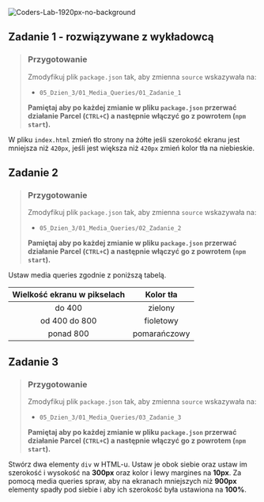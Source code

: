 ![Coders-Lab-1920px-no-background](https://user-images.githubusercontent.com/30623667/104709394-2cabee80-571f-11eb-9518-ea6a794e558e.png)


## Zadanie 1 - rozwiązywane z wykładowcą

> ### Przygotowanie
> Zmodyfikuj plik `package.json` tak, aby zmienna `source` wskazywała na:
> -  `05_Dzien_3/01_Media_Queries/01_Zadanie_1`
>
> **Pamiętaj aby po każdej zmianie w pliku `package.json` przerwać działanie Parcel (`CTRL+C`) a następnie włączyć go z powrotem (`npm start`).**

W pliku `index.html` zmień tło strony na żółte jeśli szerokość ekranu jest mniejsza niż `420px`, jeśli jest większa niż `420px` zmień kolor tła na niebieskie.



## Zadanie 2

> ### Przygotowanie
> Zmodyfikuj plik `package.json` tak, aby zmienna `source` wskazywała na:
> -  `05_Dzien_3/01_Media_Queries/02_Zadanie_2`
>
> **Pamiętaj aby po każdej zmianie w pliku `package.json` przerwać działanie Parcel (`CTRL+C`) a następnie włączyć go z powrotem (`npm start`).**

Ustaw media queries zgodnie z poniższą tabelą.

| Wielkość ekranu w pikselach | Kolor tła |
| :---: | :---: |
| do 400 | zielony |
| od 400 do 800 | fioletowy |
| ponad 800 | pomarańczowy |



## Zadanie 3

> ### Przygotowanie
>
> Zmodyfikuj plik `package.json` tak, aby zmienna `source` wskazywała na:
>
> - `05_Dzien_3/01_Media_Queries/03_Zadanie_3`
>
> **Pamiętaj aby po każdej zmianie w pliku `package.json` przerwać działanie Parcel (`CTRL+C`) a następnie włączyć go z powrotem (`npm start`).**

Stwórz dwa elementy `div` w HTML-u. Ustaw je obok siebie oraz ustaw im szerokość i wysokość na **300px** oraz kolor i lewy margines na **10px**. Za pomocą media queries spraw, aby na ekranach mniejszych niż **900px** elementy spadły pod siebie i aby ich szerokość była ustawiona na **100%**.
